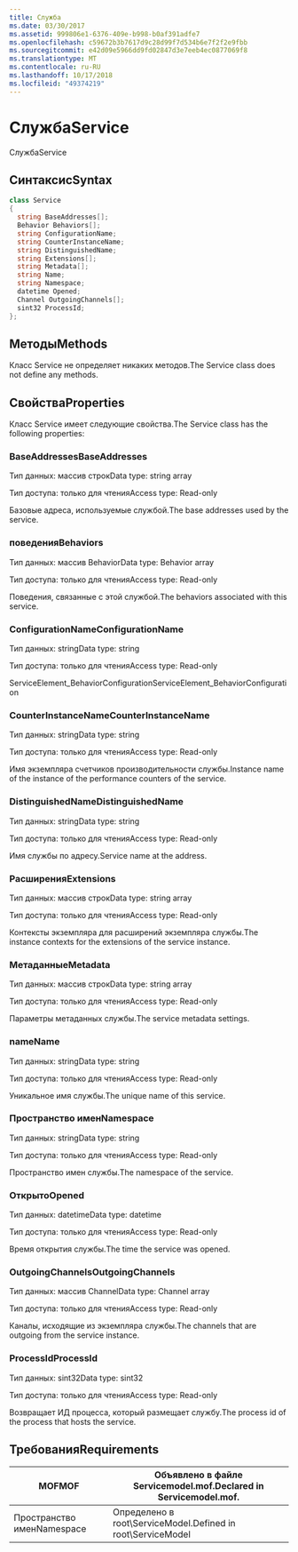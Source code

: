 ```yaml
---
title: Служба
ms.date: 03/30/2017
ms.assetid: 999806e1-6376-409e-b998-b0af391adfe7
ms.openlocfilehash: c59672b3b7617d9c28d99f7d534b6e7f2f2e9fbb
ms.sourcegitcommit: e42d09e5966dd9fd02847d3e7eeb4ec0877069f8
ms.translationtype: MT
ms.contentlocale: ru-RU
ms.lasthandoff: 10/17/2018
ms.locfileid: "49374219"
---
```

# <a name="service"></a><span data-ttu-id="d81f3-102">Служба</span><span class="sxs-lookup"><span data-stu-id="d81f3-102">Service</span></span>
<span data-ttu-id="d81f3-103">Служба</span><span class="sxs-lookup"><span data-stu-id="d81f3-103">Service</span></span>  
  
## <a name="syntax"></a><span data-ttu-id="d81f3-104">Синтаксис</span><span class="sxs-lookup"><span data-stu-id="d81f3-104">Syntax</span></span>  
  
```csharp
class Service  
{  
  string BaseAddresses[];  
  Behavior Behaviors[];  
  string ConfigurationName;  
  string CounterInstanceName;  
  string DistinguishedName;  
  string Extensions[];  
  string Metadata[];  
  string Name;  
  string Namespace;  
  datetime Opened;  
  Channel OutgoingChannels[];  
  sint32 ProcessId;  
};  
```  
  
## <a name="methods"></a><span data-ttu-id="d81f3-105">Методы</span><span class="sxs-lookup"><span data-stu-id="d81f3-105">Methods</span></span>  
 <span data-ttu-id="d81f3-106">Класс Service не определяет никаких методов.</span><span class="sxs-lookup"><span data-stu-id="d81f3-106">The Service class does not define any methods.</span></span>  
  
## <a name="properties"></a><span data-ttu-id="d81f3-107">Свойства</span><span class="sxs-lookup"><span data-stu-id="d81f3-107">Properties</span></span>  
 <span data-ttu-id="d81f3-108">Класс Service имеет следующие свойства.</span><span class="sxs-lookup"><span data-stu-id="d81f3-108">The Service class has the following properties:</span></span>  
  
### <a name="baseaddresses"></a><span data-ttu-id="d81f3-109">BaseAddresses</span><span class="sxs-lookup"><span data-stu-id="d81f3-109">BaseAddresses</span></span>  
 <span data-ttu-id="d81f3-110">Тип данных: массив строк</span><span class="sxs-lookup"><span data-stu-id="d81f3-110">Data type: string array</span></span>  
  
 <span data-ttu-id="d81f3-111">Тип доступа: только для чтения</span><span class="sxs-lookup"><span data-stu-id="d81f3-111">Access type: Read-only</span></span>  
  
 <span data-ttu-id="d81f3-112">Базовые адреса, используемые службой.</span><span class="sxs-lookup"><span data-stu-id="d81f3-112">The base addresses used by the service.</span></span>  
  
### <a name="behaviors"></a><span data-ttu-id="d81f3-113">поведения</span><span class="sxs-lookup"><span data-stu-id="d81f3-113">Behaviors</span></span>  
 <span data-ttu-id="d81f3-114">Тип данных: массив Behavior</span><span class="sxs-lookup"><span data-stu-id="d81f3-114">Data type: Behavior array</span></span>  
  
 <span data-ttu-id="d81f3-115">Тип доступа: только для чтения</span><span class="sxs-lookup"><span data-stu-id="d81f3-115">Access type: Read-only</span></span>  
  
 <span data-ttu-id="d81f3-116">Поведения, связанные с этой службой.</span><span class="sxs-lookup"><span data-stu-id="d81f3-116">The behaviors associated with this service.</span></span>  
  
### <a name="configurationname"></a><span data-ttu-id="d81f3-117">ConfigurationName</span><span class="sxs-lookup"><span data-stu-id="d81f3-117">ConfigurationName</span></span>  
 <span data-ttu-id="d81f3-118">Тип данных: string</span><span class="sxs-lookup"><span data-stu-id="d81f3-118">Data type: string</span></span>  
  
 <span data-ttu-id="d81f3-119">Тип доступа: только для чтения</span><span class="sxs-lookup"><span data-stu-id="d81f3-119">Access type: Read-only</span></span>  
  
 <span data-ttu-id="d81f3-120">ServiceElement_BehaviorConfiguration</span><span class="sxs-lookup"><span data-stu-id="d81f3-120">ServiceElement_BehaviorConfiguration</span></span>  
  
### <a name="counterinstancename"></a><span data-ttu-id="d81f3-121">CounterInstanceName</span><span class="sxs-lookup"><span data-stu-id="d81f3-121">CounterInstanceName</span></span>  
 <span data-ttu-id="d81f3-122">Тип данных: string</span><span class="sxs-lookup"><span data-stu-id="d81f3-122">Data type: string</span></span>  
  
 <span data-ttu-id="d81f3-123">Тип доступа: только для чтения</span><span class="sxs-lookup"><span data-stu-id="d81f3-123">Access type: Read-only</span></span>  
  
 <span data-ttu-id="d81f3-124">Имя экземпляра счетчиков производительности службы.</span><span class="sxs-lookup"><span data-stu-id="d81f3-124">Instance name of the instance of the performance counters of the service.</span></span>  
  
### <a name="distinguishedname"></a><span data-ttu-id="d81f3-125">DistinguishedName</span><span class="sxs-lookup"><span data-stu-id="d81f3-125">DistinguishedName</span></span>  
 <span data-ttu-id="d81f3-126">Тип данных: string</span><span class="sxs-lookup"><span data-stu-id="d81f3-126">Data type: string</span></span>  
  
 <span data-ttu-id="d81f3-127">Тип доступа: только для чтения</span><span class="sxs-lookup"><span data-stu-id="d81f3-127">Access type: Read-only</span></span>  
  
 <span data-ttu-id="d81f3-128">Имя службы по адресу.</span><span class="sxs-lookup"><span data-stu-id="d81f3-128">Service name at the address.</span></span>  
  
### <a name="extensions"></a><span data-ttu-id="d81f3-129">Расширения</span><span class="sxs-lookup"><span data-stu-id="d81f3-129">Extensions</span></span>  
 <span data-ttu-id="d81f3-130">Тип данных: массив строк</span><span class="sxs-lookup"><span data-stu-id="d81f3-130">Data type: string array</span></span>  
  
 <span data-ttu-id="d81f3-131">Тип доступа: только для чтения</span><span class="sxs-lookup"><span data-stu-id="d81f3-131">Access type: Read-only</span></span>  
  
 <span data-ttu-id="d81f3-132">Контексты экземпляра для расширений экземпляра службы.</span><span class="sxs-lookup"><span data-stu-id="d81f3-132">The instance contexts for the extensions of the service instance.</span></span>  
  
### <a name="metadata"></a><span data-ttu-id="d81f3-133">Метаданные</span><span class="sxs-lookup"><span data-stu-id="d81f3-133">Metadata</span></span>  
 <span data-ttu-id="d81f3-134">Тип данных: массив строк</span><span class="sxs-lookup"><span data-stu-id="d81f3-134">Data type: string array</span></span>  
  
 <span data-ttu-id="d81f3-135">Тип доступа: только для чтения</span><span class="sxs-lookup"><span data-stu-id="d81f3-135">Access type: Read-only</span></span>  
  
 <span data-ttu-id="d81f3-136">Параметры метаданных службы.</span><span class="sxs-lookup"><span data-stu-id="d81f3-136">The service metadata settings.</span></span>  
  
### <a name="name"></a><span data-ttu-id="d81f3-137">name</span><span class="sxs-lookup"><span data-stu-id="d81f3-137">Name</span></span>  
 <span data-ttu-id="d81f3-138">Тип данных: string</span><span class="sxs-lookup"><span data-stu-id="d81f3-138">Data type: string</span></span>  
  
 <span data-ttu-id="d81f3-139">Тип доступа: только для чтения</span><span class="sxs-lookup"><span data-stu-id="d81f3-139">Access type: Read-only</span></span>  
  
 <span data-ttu-id="d81f3-140">Уникальное имя службы.</span><span class="sxs-lookup"><span data-stu-id="d81f3-140">The unique name of this service.</span></span>  
  
### <a name="namespace"></a><span data-ttu-id="d81f3-141">Пространство имен</span><span class="sxs-lookup"><span data-stu-id="d81f3-141">Namespace</span></span>  
 <span data-ttu-id="d81f3-142">Тип данных: string</span><span class="sxs-lookup"><span data-stu-id="d81f3-142">Data type: string</span></span>  
  
 <span data-ttu-id="d81f3-143">Тип доступа: только для чтения</span><span class="sxs-lookup"><span data-stu-id="d81f3-143">Access type: Read-only</span></span>  
  
 <span data-ttu-id="d81f3-144">Пространство имен службы.</span><span class="sxs-lookup"><span data-stu-id="d81f3-144">The namespace of the service.</span></span>  
  
### <a name="opened"></a><span data-ttu-id="d81f3-145">Открыто</span><span class="sxs-lookup"><span data-stu-id="d81f3-145">Opened</span></span>  
 <span data-ttu-id="d81f3-146">Тип данных: datetime</span><span class="sxs-lookup"><span data-stu-id="d81f3-146">Data type: datetime</span></span>  
  
 <span data-ttu-id="d81f3-147">Тип доступа: только для чтения</span><span class="sxs-lookup"><span data-stu-id="d81f3-147">Access type: Read-only</span></span>  
  
 <span data-ttu-id="d81f3-148">Время открытия службы.</span><span class="sxs-lookup"><span data-stu-id="d81f3-148">The time the service was opened.</span></span>  
  
### <a name="outgoingchannels"></a><span data-ttu-id="d81f3-149">OutgoingChannels</span><span class="sxs-lookup"><span data-stu-id="d81f3-149">OutgoingChannels</span></span>  
 <span data-ttu-id="d81f3-150">Тип данных: массив Channel</span><span class="sxs-lookup"><span data-stu-id="d81f3-150">Data type: Channel array</span></span>  
  
 <span data-ttu-id="d81f3-151">Тип доступа: только для чтения</span><span class="sxs-lookup"><span data-stu-id="d81f3-151">Access type: Read-only</span></span>  
  
 <span data-ttu-id="d81f3-152">Каналы, исходящие из экземпляра службы.</span><span class="sxs-lookup"><span data-stu-id="d81f3-152">The channels that are outgoing from the service instance.</span></span>  
  
### <a name="processid"></a><span data-ttu-id="d81f3-153">ProcessId</span><span class="sxs-lookup"><span data-stu-id="d81f3-153">ProcessId</span></span>  
 <span data-ttu-id="d81f3-154">Тип данных: sint32</span><span class="sxs-lookup"><span data-stu-id="d81f3-154">Data type: sint32</span></span>  
  
 <span data-ttu-id="d81f3-155">Тип доступа: только для чтения</span><span class="sxs-lookup"><span data-stu-id="d81f3-155">Access type: Read-only</span></span>  
  
 <span data-ttu-id="d81f3-156">Возвращает ИД процесса, который размещает службу.</span><span class="sxs-lookup"><span data-stu-id="d81f3-156">The process id of the process that hosts the service.</span></span>  
  
## <a name="requirements"></a><span data-ttu-id="d81f3-157">Требования</span><span class="sxs-lookup"><span data-stu-id="d81f3-157">Requirements</span></span>  
  
|<span data-ttu-id="d81f3-158">MOF</span><span class="sxs-lookup"><span data-stu-id="d81f3-158">MOF</span></span>|<span data-ttu-id="d81f3-159">Объявлено в файле Servicemodel.mof.</span><span class="sxs-lookup"><span data-stu-id="d81f3-159">Declared in Servicemodel.mof.</span></span>|  
|---------|-----------------------------------|  
|<span data-ttu-id="d81f3-160">Пространство имен</span><span class="sxs-lookup"><span data-stu-id="d81f3-160">Namespace</span></span>|<span data-ttu-id="d81f3-161">Определено в root\ServiceModel.</span><span class="sxs-lookup"><span data-stu-id="d81f3-161">Defined in root\ServiceModel</span></span>|
